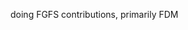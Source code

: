 doing FGFS contributions, primarily FDM

<!---
ysopflying/ysopflying is a ✨ special ✨ repository because its `README.md` (this file) appears on your GitHub profile.
You can click the Preview link to take a look at your changes.
--->
